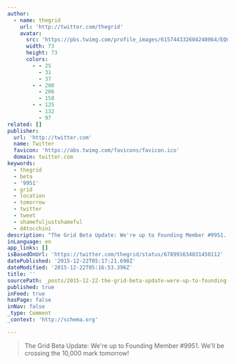 ```yaml
---
author:
  - name: thegrid
    url: 'http://twitter.com/thegrid'
    avatar:
      src: 'https://pbs.twimg.com/profile_images/615744332604248064/EQCa2hAy_bigger.jpg'
      width: 73
      height: 73
      colors:
        - - 25
          - 31
          - 37
        - - 200
          - 206
          - 158
        - - 125
          - 132
          - 97
related: []
publisher:
  url: 'http://twitter.com'
  name: Twitter
  favicon: 'https://abs.twimg.com/favicons/favicon.ico'
  domain: twitter.com
keywords:
  - thegrid
  - beta
  - '9951'
  - grid
  - location
  - tomorrow
  - twitter
  - tweet
  - shamefuljustshameful
  - d4tocchini
description: "The Grid Beta Update: We're up to Founding Member #9951. We'll be crossing the 10,000 mark tomorrow!"
inLanguage: en
app_links: []
isBasedOnUrl: 'https://twitter.com/thegrid/status/678991634831450112'
datePublished: '2015-12-22T05:17:21.698Z'
dateModified: '2015-12-22T05:16:53.396Z'
title: ''
sourcePath: _posts/2015-12-22-the-grid-beta-update-were-up-to-founding-member-9951-we.md
published: true
inFeed: true
hasPage: false
inNav: false
_type: Comment
_context: 'http://schema.org'

---
```

> The Grid Beta Update&colon; We're up to Founding Member &num;9951&period; We'll be crossing the 10&comma;000 mark tomorrow&excl;